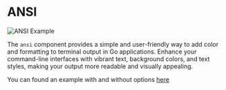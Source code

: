 # ANSI

![ANSI Example](https://file.anotherhadi.com/wtui-components/ansi.gif)

The `ansi` component provides a simple and user-friendly way to add color and formatting to terminal output in Go applications.
Enhance your command-line interfaces with vibrant text, background colors, and text styles, making your output more readable and visually appealing.

You can found an example with and without options [here](https://github.com/anotherhadi/wtui-components/blob/main/ansi/example/main.go)
